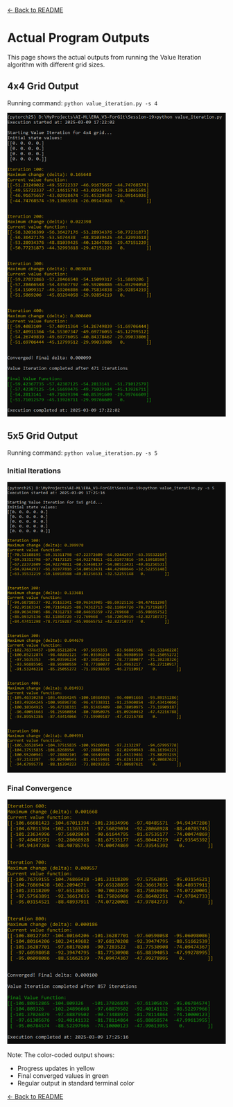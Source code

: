 [← Back to README](README.md)

# Actual Program Outputs

This page shows the actual outputs from running the Value Iteration algorithm with different grid sizes.

## 4x4 Grid Output

Running command: `python value_iteration.py -s 4`

![4x4 Grid Output](output/ouput_scr-1.png)

## 5x5 Grid Output

Running command: `python value_iteration.py -s 5`

### Initial Iterations
![5x5 Grid Initial Output](output/ouput_scr-2.png)

### Final Convergence
![5x5 Grid Final Output](output/ouput_scr-3.png)

Note: The color-coded output shows:
- Progress updates in yellow
- Final converged values in green
- Regular output in standard terminal color 

[← Back to README](README.md) 